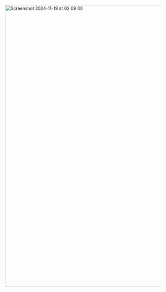 <img width="912" alt="Screenshot 2024-11-19 at 02 09 00" src="https://github.com/user-attachments/assets/eb2c5ec3-85bf-47ec-ae2a-4f18ee1a7357">
